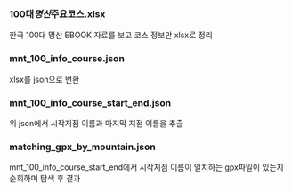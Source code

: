 ### 100대*명산*주요코스.xlsx

한국 100대 명산 EBOOK 자료를 보고 코스 정보만 xlsx로 정리

### mnt_100_info_course.json

xlsx를 json으로 변환

### mnt_100_info_course_start_end.json

위 json에서 시작지점 이름과 마지막 지점 이름을 추출

### matching_gpx_by_mountain.json

mnt_100_info_course_start_end에서 시작지점 이름이 일치하는 gpx파일이 있는지 순회하며 탐색 후 결과
